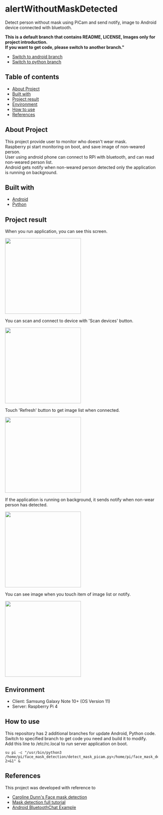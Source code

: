 # alertWithoutMaskDetected
Detect person without mask using PiCam and send notify, image to Android device connected with bluetooth.<br>

**This is a default branch that contains README, LICENSE, Images only for project introduction.**<br>
**If you want to get code, please switch to another branch."**<br>
* [Switch to android branch](https://github.com/DevJaewoo/alertWithoutMaskDetected/tree/android)
* [Switch to python branch](https://github.com/DevJaewoo/alertWithoutMaskDetected/tree/python)


## Table of contents
* [About Project](#about-project)
* [Built with](#built-with)
* [Project result](#project-result)
* [Environment](#environment)
* [How to use](#how-to-use)
* [References](#references)

<!-- ABOUT PROJECT -->
## About Project
This project provide user to monitor who doesn't wear mask.<br>
Raspberry pi start monitoring on boot, and save image of non-weared person.<br>
User using android phone can connect to RPi with bluetooth, and can read non-weared person list.<br>
Android gets notify when non-weared person detected only the application is running on background.<br>

<!-- BUILT WITH -->
## Built with
* [Android](https://developer.android.com)
* [Python](https://www.python.org)

## Project result
When you run application, you can see this screen.
<p><img src='./images/MaskDetection_Main.jpg' width='250px'/></p>

You can scan and connect to device with 'Scan devices' button.
<p><img src='./images/MaskDetection_Scan.jpg' width='250px'/></p>

Touch 'Refresh' button to get image list when connected.
<p><img src='./images/MaskDetection_GetList.jpg' width='250px'/></p>

If the application is running on background, it sends notify when non-wear person has detected.
<p><img src='./images/MaskDetection_Notify.jpg' width='250px'/></p>

You can see image when you touch item of image list or notify.
<p><img src='./images/MaskDetection_GetImage.jpg' width='250px'/></p>

## Environment
* Client: Samsung Galaxy Note 10+ (OS Version 11)
* Server: Raspberry Pi 4

<!-- HOW TO USE -->
## How to use
This repository has 2 additional branches for update Android, Python code.<br>
Switch to specified branch to get code you need and build it to modify.<br>
Add this line to /etc/rc.local to run server application on boot.<br>
```
su pi -c "/usr/bin/python3 /home/pi/face_mask_detection/detect_mask_picam.py>/home/pi/face_mask_detection/errorLog.txt 2>&1" &
```

<!-- REFERENCES -->
## References
This project was developed with reference to <!--[Caroline Dunn](https://github.com/carolinedunn)'s face-mask-detection.-->
* [Caroline Dunn's Face mask detection](https://github.com/carolinedunn/Face_Mask_Detection)
* [Mask detection full tutorial](https://www.tomshardware.com/how-to/raspberry-pi-face-mask-detector)
* [Android BluetoothChat Example](https://github.com/android/connectivity-samples/tree/main/BluetoothChat)
